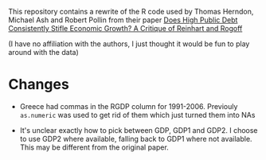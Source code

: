 This repository contains a rewrite of the R code used by Thomas Herndon, Michael Ash and Robert Pollin from their paper [Does High Public Debt Consistently Stifle Economic Growth? A Critique of Reinhart and Rogoff](http://www.peri.umass.edu/236/hash/31e2ff374b6377b2ddec04deaa6388b1/publication/566/
)

(I have no affiliation with the authors, I just thought it would be fun to play around with the data)

# Changes

* Greece had commas in the RGDP column for 1991-2006. Previouly `as.numeric` was used to get rid of them which just turned them into NAs

* It's unclear exactly how to pick between GDP, GDP1 and GDP2. I choose to use GDP2 where available, falling back to GDP1 where not available. This may be different from the original paper.


